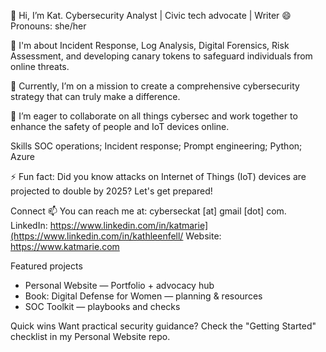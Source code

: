 👋 Hi, I’m Kat. 
Cybersecurity Analyst | Civic tech advocate | Writer
😄 Pronouns: she/her

👀 I'm about Incident Response, Log Analysis, Digital Forensics, Risk Assessment, and developing canary tokens to safeguard individuals from online threats.

🌱 Currently, I’m on a mission to create a comprehensive cybersecurity strategy that can truly make a difference.

💞️ I’m eager to collaborate on all things cybersec and work together to enhance the safety of people and IoT devices online.

Skills
SOC operations; Incident response; Prompt engineering; Python; Azure

⚡ Fun fact: Did you know attacks on Internet of Things (IoT) devices are projected to double by 2025? Let's get prepared!


Connect
📫 You can reach me at: cyberseckat [at] gmail [dot] com.
LinkedIn: https://www.linkedin.com/in/katmarie](https://www.linkedin.com/in/kathleenfell/
Website: https://www.katmarie.com

Featured projects
- Personal Website — Portfolio + advocacy hub
- Book: Digital Defense for Women — planning & resources
- SOC Toolkit — playbooks and checks

Quick wins
Want practical security guidance? Check the "Getting Started" checklist in my Personal Website repo.

<!---
CyberSecKat is a ✨ special ✨ repository because its `README.md` (this file) appears on your GitHub profile.
You can click the Preview link to take a look at your changes.
--->
